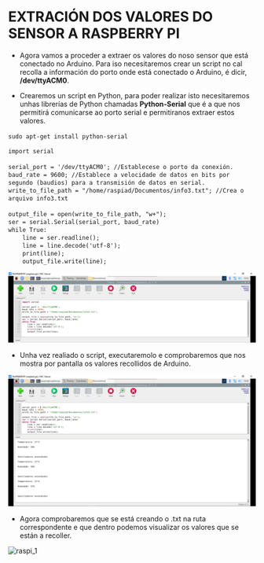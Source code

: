 # EXTRACIÓN DOS VALORES DO SENSOR A RASPBERRY PI


- Agora vamos a proceder a extraer os valores do noso sensor que está conectado no Arduino. Para iso necesitaremos crear un script no cal recolla a información do porto onde está conectado o Arduino, é dicir, **/dev/ttyACM0**. 

- Crearemos un script en Python, para poder realizar isto necesitaremos unhas librerías de Python chamadas **Python-Serial** que é a que nos permitirá comunicarse ao porto serial e permitiranos extraer estos valores.

`sudo apt-get install python-serial`

```
import serial

serial_port = '/dev/ttyACM0'; //Establecese o porto da conexión.
baud_rate = 9600; //Establece a velocidade de datos en bits por segundo (baudios) para a transmisión de datos en serial.
write_to_file_path = "/home/raspiad/Documentos/info3.txt"; //Crea o arquivo info3.txt

output_file = open(write_to_file_path, "w+"); 
ser = serial.Serial(serial_port, baud_rate)
while True:
    line = ser.readline();
    line = line.decode('utf-8');
    print(line);
    output_file.write(line);
```

![raspi_1](doc/img/imaxes-extraer/script1.png)


- Unha vez realiado o script, executaremolo e comprobaremos que nos mostra por pantalla os valores recollidos de Arduino.


![raspi_1](doc/img/imaxes-extraer/script2.png)


- Agora comprobaremos que se está creando o .txt na ruta correspondente e que dentro podemos visualizar os valores que se están a recoller.


![raspi_1](doc/img/imaxes-extraer/scrip3.png)





